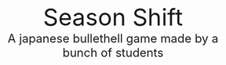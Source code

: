 <div align="center">
    <!-- <img src="Resources/Logo.png atl="SeasonShift" height=75 align="bottom> -->
    <font size="15" style="font: ">Season Shift</font>
    <br>
    <font size="5" style="font: ">A japanese bullethell game made by a bunch of students</font>
</div>

